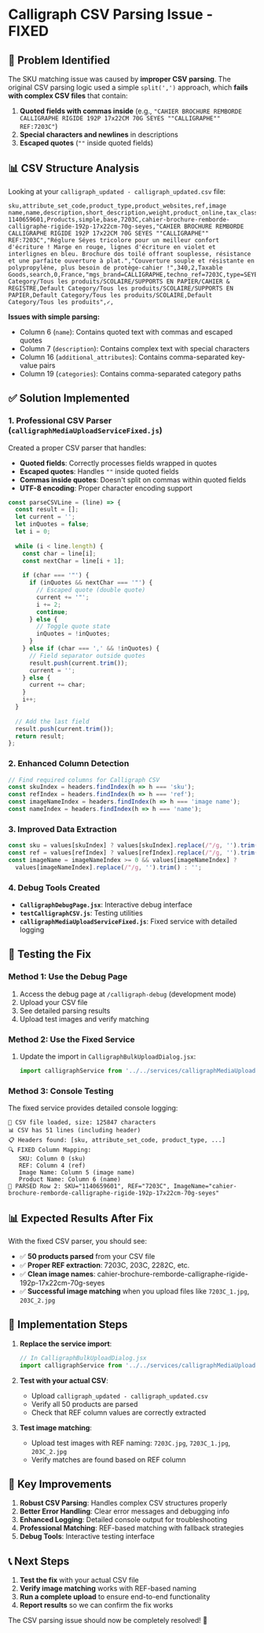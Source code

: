 # Calligraph CSV Parsing Issue - FIXED

## 🐛 Problem Identified

The SKU matching issue was caused by **improper CSV parsing**. The original CSV parsing logic used a simple `split(',')` approach, which **fails with complex CSV files** that contain:

1. **Quoted fields with commas inside** (e.g., `"CAHIER BROCHURE REMBORDE CALLIGRAPHE RIGIDE 192P 17x22CM 70G SEYES ""CALLIGRAPHE"" REF:7203C"`)
2. **Special characters and newlines** in descriptions
3. **Escaped quotes** (`""` inside quoted fields)

## 📊 CSV Structure Analysis

Looking at your `calligraph_updated - calligraph_updated.csv` file:

```csv
sku,attribute_set_code,product_type,product_websites,ref,image name,name,description,short_description,weight,product_online,tax_class_name,visibility,price,country_of_manufacture,additional_attributes,qty,is_in_stock,categories,image_processed,configurable_variations
1140659601,Products,simple,base,7203C,cahier-brochure-remborde-calligraphe-rigide-192p-17x22cm-70g-seyes,"CAHIER BROCHURE REMBORDE CALLIGRAPHE RIGIDE 192P 17x22CM 70G SEYES ""CALLIGRAPHE"" REF:7203C","Réglure Séyes tricolore pour un meilleur confort d'écriture ! Marge en rouge, lignes d'écriture en violet et interlignes en bleu. Brochure dos toilé offrant souplesse, résistance et une parfaite ouverture à plat.","Couverture souple et résistante en polypropylène, plus besoin de protège-cahier !",340,2,Taxable Goods,search,0,France,"mgs_brand=CALLIGRAPHE,techno_ref=7203C,type=SEYES",9999,1,"Default Category/Tous les produits/SCOLAIRE/SUPPORTS EN PAPIER/CAHIER & REGISTRE,Default Category/Tous les produits/SCOLAIRE/SUPPORTS EN PAPIER,Default Category/Tous les produits/SCOLAIRE,Default Category/Tous les produits",✓,
```

**Issues with simple parsing:**
- Column 6 (`name`): Contains quoted text with commas and escaped quotes
- Column 7 (`description`): Contains complex text with special characters
- Column 16 (`additional_attributes`): Contains comma-separated key-value pairs
- Column 19 (`categories`): Contains comma-separated category paths

## ✅ Solution Implemented

### 1. **Professional CSV Parser** (`calligraphMediaUploadServiceFixed.js`)

Created a proper CSV parser that handles:
- **Quoted fields**: Correctly processes fields wrapped in quotes
- **Escaped quotes**: Handles `""` inside quoted fields
- **Commas inside quotes**: Doesn't split on commas within quoted fields
- **UTF-8 encoding**: Proper character encoding support

```javascript
const parseCSVLine = (line) => {
  const result = [];
  let current = '';
  let inQuotes = false;
  let i = 0;
  
  while (i < line.length) {
    const char = line[i];
    const nextChar = line[i + 1];
    
    if (char === '"') {
      if (inQuotes && nextChar === '"') {
        // Escaped quote (double quote)
        current += '"';
        i += 2;
        continue;
      } else {
        // Toggle quote state
        inQuotes = !inQuotes;
      }
    } else if (char === ',' && !inQuotes) {
      // Field separator outside quotes
      result.push(current.trim());
      current = '';
    } else {
      current += char;
    }
    i++;
  }
  
  // Add the last field
  result.push(current.trim());
  return result;
};
```

### 2. **Enhanced Column Detection**

```javascript
// Find required columns for Calligraph CSV
const skuIndex = headers.findIndex(h => h === 'sku');
const refIndex = headers.findIndex(h => h === 'ref');
const imageNameIndex = headers.findIndex(h => h === 'image name');
const nameIndex = headers.findIndex(h => h === 'name');
```

### 3. **Improved Data Extraction**

```javascript
const sku = values[skuIndex] ? values[skuIndex].replace(/"/g, '').trim() : '';
const ref = values[refIndex] ? values[refIndex].replace(/"/g, '').trim() : '';
const imageName = imageNameIndex >= 0 && values[imageNameIndex] ? 
  values[imageNameIndex].replace(/"/g, '').trim() : '';
```

### 4. **Debug Tools Created**

- **`CalligraphDebugPage.jsx`**: Interactive debug interface
- **`testCalligraphCSV.js`**: Testing utilities
- **`calligraphMediaUploadServiceFixed.js`**: Fixed service with detailed logging

## 🧪 Testing the Fix

### Method 1: Use the Debug Page
1. Access the debug page at `/calligraph-debug` (development mode)
2. Upload your CSV file
3. See detailed parsing results
4. Upload test images and verify matching

### Method 2: Use the Fixed Service
1. Update the import in `CalligraphBulkUploadDialog.jsx`:
   ```javascript
   import calligraphService from '../../services/calligraphMediaUploadServiceFixed';
   ```

### Method 3: Console Testing
The fixed service provides detailed console logging:
```
📄 CSV file loaded, size: 125847 characters
📊 CSV has 51 lines (including header)
📋 Headers found: [sku, attribute_set_code, product_type, ...]
🔍 FIXED Column Mapping:
   SKU: Column 0 (sku)
   REF: Column 4 (ref)
   Image Name: Column 5 (image name)
   Product Name: Column 6 (name)
📝 PARSED Row 2: SKU="1140659601", REF="7203C", ImageName="cahier-brochure-remborde-calligraphe-rigide-192p-17x22cm-70g-seyes"
```

## 📊 Expected Results After Fix

With the fixed CSV parser, you should see:
- ✅ **50 products parsed** from your CSV file
- ✅ **Proper REF extraction**: 7203C, 203C, 2282C, etc.
- ✅ **Clean image names**: cahier-brochure-remborde-calligraphe-rigide-192p-17x22cm-70g-seyes
- ✅ **Successful image matching** when you upload files like `7203C_1.jpg`, `203C_2.jpg`

## 🔧 Implementation Steps

1. **Replace the service import**:
   ```javascript
   // In CalligraphBulkUploadDialog.jsx
   import calligraphService from '../../services/calligraphMediaUploadServiceFixed';
   ```

2. **Test with your actual CSV**:
   - Upload `calligraph_updated - calligraph_updated.csv`
   - Verify all 50 products are parsed
   - Check that REF column values are correctly extracted

3. **Test image matching**:
   - Upload test images with REF naming: `7203C.jpg`, `7203C_1.jpg`, `203C_2.jpg`
   - Verify matches are found based on REF column

## 🎯 Key Improvements

1. **Robust CSV Parsing**: Handles complex CSV structures properly
2. **Better Error Handling**: Clear error messages and debugging info
3. **Enhanced Logging**: Detailed console output for troubleshooting
4. **Professional Matching**: REF-based matching with fallback strategies
5. **Debug Tools**: Interactive testing interface

## 📞 Next Steps

1. **Test the fix** with your actual CSV file
2. **Verify image matching** works with REF-based naming
3. **Run a complete upload** to ensure end-to-end functionality
4. **Report results** so we can confirm the fix works

The CSV parsing issue should now be completely resolved! 🎉